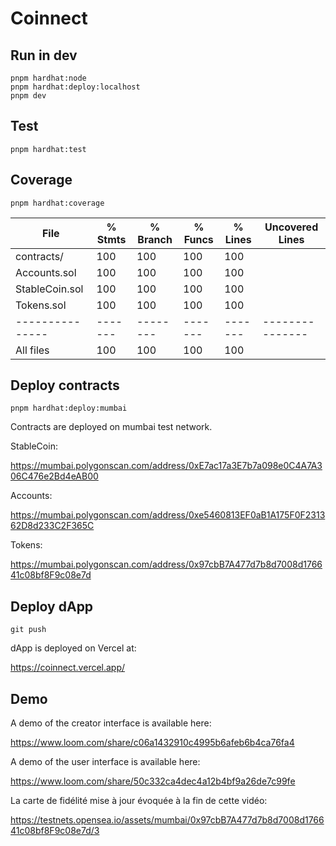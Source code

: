 # Coinnect

## Run in dev

```
pnpm hardhat:node
pnpm hardhat:deploy:localhost
pnpm dev
```

## Test

`pnpm hardhat:test`

## Coverage

`pnpm hardhat:coverage`

| File            | % Stmts | % Branch | % Funcs | % Lines | Uncovered Lines |
| --------------- | ------- | -------- | ------- | ------- | --------------- |
| contracts/      | 100     | 100      | 100     | 100     |                 |
| Accounts.sol    | 100     | 100      | 100     | 100     |                 |
| StableCoin.sol  | 100     | 100      | 100     | 100     |                 |
| Tokens.sol      | 100     | 100      | 100     | 100     |                 |
| --------------- | ------- | -------- | ------- | ------- | --------------- |
| All files       | 100     | 100      | 100     | 100     |                 |

## Deploy contracts

`pnpm hardhat:deploy:mumbai`

Contracts are deployed on mumbai test network.

StableCoin:

https://mumbai.polygonscan.com/address/0xE7ac17a3E7b7a098e0C4A7A306C476e2Bd4eAB00

Accounts:

https://mumbai.polygonscan.com/address/0xe5460813EF0aB1A175F0F231362D8d233C2F365C

Tokens:

https://mumbai.polygonscan.com/address/0x97cbB7A477d7b8d7008d176641c08bf8F9c08e7d

## Deploy dApp

`git push`

dApp is deployed on Vercel at:

https://coinnect.vercel.app/

## Demo

A demo of the creator interface is available here:

https://www.loom.com/share/c06a1432910c4995b6afeb6b4ca76fa4

A demo of the user interface is available here:

https://www.loom.com/share/50c332ca4dec4a12b4bf9a26de7c99fe

La carte de fidélité mise à jour évoquée à la fin de cette vidéo:

https://testnets.opensea.io/assets/mumbai/0x97cbB7A477d7b8d7008d176641c08bf8F9c08e7d/3
